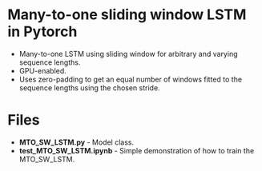 # Many-to-one sliding window LSTM in Pytorch

* Many-to-one LSTM using sliding window for arbitrary and varying sequence lengths.
* GPU-enabled.
* Uses zero-padding to get an equal number of windows fitted to the sequence lengths using the chosen stride.

# Files

* **MTO_SW_LSTM.py** - Model class.
* **test_MTO_SW_LSTM.ipynb** - Simple demonstration of how to train the MTO_SW_LSTM.
